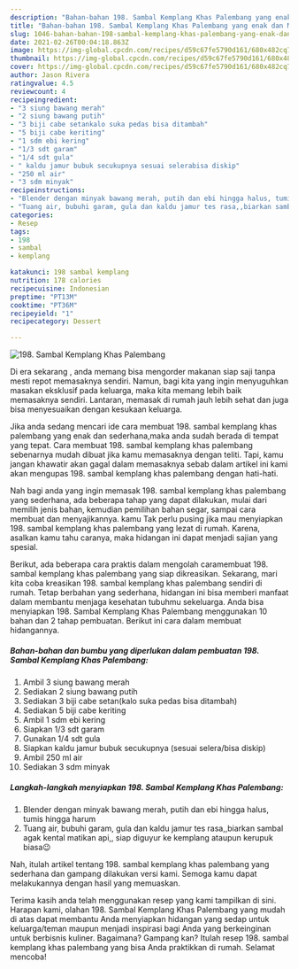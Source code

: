 ```yaml
---
description: "Bahan-bahan 198. Sambal Kemplang Khas Palembang yang enak dan Mudah Dibuat"
title: "Bahan-bahan 198. Sambal Kemplang Khas Palembang yang enak dan Mudah Dibuat"
slug: 1046-bahan-bahan-198-sambal-kemplang-khas-palembang-yang-enak-dan-mudah-dibuat
date: 2021-02-26T00:04:18.863Z
image: https://img-global.cpcdn.com/recipes/d59c67fe5790d161/680x482cq70/198-sambal-kemplang-khas-palembang-foto-resep-utama.jpg
thumbnail: https://img-global.cpcdn.com/recipes/d59c67fe5790d161/680x482cq70/198-sambal-kemplang-khas-palembang-foto-resep-utama.jpg
cover: https://img-global.cpcdn.com/recipes/d59c67fe5790d161/680x482cq70/198-sambal-kemplang-khas-palembang-foto-resep-utama.jpg
author: Jason Rivera
ratingvalue: 4.5
reviewcount: 4
recipeingredient:
- "3 siung bawang merah"
- "2 siung bawang putih"
- "3 biji cabe setankalo suka pedas bisa ditambah"
- "5 biji cabe keriting"
- "1 sdm ebi kering"
- "1/3 sdt garam"
- "1/4 sdt gula"
- " kaldu jamur bubuk secukupnya sesuai selerabisa diskip"
- "250 ml air"
- "3 sdm minyak"
recipeinstructions:
- "Blender dengan minyak bawang merah, putih dan ebi hingga halus, tumis hingga harum"
- "Tuang air, bubuhi garam, gula dan kaldu jamur tes rasa,,biarkan sambal agak kental matikan api,, siap diguyur ke kemplang ataupun kerupuk biasa😉"
categories:
- Resep
tags:
- 198
- sambal
- kemplang

katakunci: 198 sambal kemplang 
nutrition: 178 calories
recipecuisine: Indonesian
preptime: "PT13M"
cooktime: "PT36M"
recipeyield: "1"
recipecategory: Dessert

---
```



![198. Sambal Kemplang Khas Palembang](https://img-global.cpcdn.com/recipes/d59c67fe5790d161/680x482cq70/198-sambal-kemplang-khas-palembang-foto-resep-utama.jpg)

Di era  sekarang , anda memang bisa mengorder makanan siap saji tanpa mesti repot memasaknya sendiri. Namun, bagi kita yang ingin menyuguhkan masakan eksklusif pada keluarga, maka kita memang lebih baik memasaknya sendiri. Lantaran, memasak di rumah jauh lebih sehat dan juga bisa menyesuaikan dengan kesukaan keluarga.

Jika anda sedang mencari ide cara membuat 198. sambal kemplang khas palembang yang enak dan sederhana,maka anda sudah berada di tempat yang tepat. Cara membuat 198. sambal kemplang khas palembang  sebenarnya mudah dibuat jika kamu memasaknya dengan teliti. Tapi, kamu jangan khawatir akan gagal dalam memasaknya 
sebab dalam artikel ini kami akan mengupas 198. sambal kemplang khas palembang dengan hati-hati.  



Nah bagi anda yang ingin memasak 198. sambal kemplang khas palembang yang sederhana, ada beberapa tahap yang dapat dilakukan, mulai dari memilih jenis bahan, kemudian pemilihan bahan segar, sampai cara membuat dan menyajikannya. kamu Tak perlu pusing jika mau menyiapkan 198. sambal kemplang khas palembang yang lezat di rumah. Karena, asalkan kamu  tahu caranya, maka hidangan ini dapat menjadi sajian yang spesial.

Berikut, ada beberapa cara praktis  dalam mengolah caramembuat 198. sambal kemplang khas palembang yang siap dikreasikan. Sekarang, mari kita coba kreasikan 198. sambal kemplang khas palembang sendiri di rumah. Tetap berbahan yang sederhana, hidangan ini bisa memberi manfaat dalam membantu menjaga kesehatan tubuhmu sekeluarga. Anda bisa menyiapkan 198. Sambal Kemplang Khas Palembang menggunakan 10 bahan dan 2 tahap pembuatan. Berikut ini cara dalam membuat hidangannya.

<!--inarticleads1-->

##### Bahan-bahan dan bumbu yang diperlukan dalam pembuatan 198. Sambal Kemplang Khas Palembang:

1. Ambil 3 siung bawang merah
1. Sediakan 2 siung bawang putih
1. Sediakan 3 biji cabe setan(kalo suka pedas bisa ditambah)
1. Sediakan 5 biji cabe keriting
1. Ambil 1 sdm ebi kering
1. Siapkan 1/3 sdt garam
1. Gunakan 1/4 sdt gula
1. Siapkan  kaldu jamur bubuk secukupnya (sesuai selera/bisa diskip)
1. Ambil 250 ml air
1. Sediakan 3 sdm minyak




<!--inarticleads2-->

##### Langkah-langkah menyiapkan 198. Sambal Kemplang Khas Palembang:

1. Blender dengan minyak bawang merah, putih dan ebi hingga halus, tumis hingga harum
1. Tuang air, bubuhi garam, gula dan kaldu jamur tes rasa,,biarkan sambal agak kental matikan api,, siap diguyur ke kemplang ataupun kerupuk biasa😉




Nah, itulah artikel tentang  198. sambal kemplang khas palembang  yang sederhana dan gampang dilakukan versi kami. Semoga kamu dapat melakukannya dengan hasil yang memuaskan. 

Terima kasih anda telah menggunakan resep yang kami tampilkan di sini. Harapan kami, olahan  198. Sambal Kemplang Khas Palembang yang mudah di atas dapat membantu Anda menyiapkan hidangan yang sedap untuk keluarga/teman maupun menjadi inspirasi bagi Anda yang berkeinginan untuk berbisnis kuliner. Bagaimana? Gampang kan? Itulah resep 198. sambal kemplang khas palembang yang bisa Anda praktikkan di rumah. Selamat mencoba!

